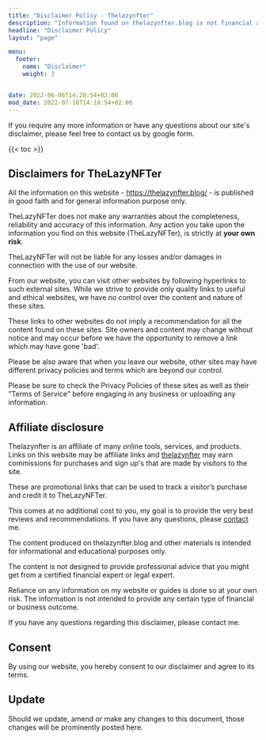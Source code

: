 ```yaml
---
title: "Disclaimer Policy - Thelazynfter"
description: "Information found on thelazynfter.blog is not financial advice, only for entertainment and educational purposes. Read this disclaimer document for more info."
headline: "Disclaimer Policy"
layout: "page"

menu:
  footer:
    name: "Disclaimer"
    weight: 3


date: 2022-06-06T14:28:54+02:00
mod_date: 2022-07-16T14:18:54+02:00
---
```

If you require any more information or have any questions about our site's disclaimer, please feel free to contact us by google form.

{{< toc >}}

## Disclaimers for TheLazyNFTer

All the information on this website - https://thelazynfter.blog/ - is published in good faith and for general information purpose only.

TheLazyNFTer does not make any warranties about the completeness, reliability and accuracy of this information. Any action you take upon the information you find on this website (TheLazyNFTer), is strictly at **your own risk**.

TheLazyNFTer will not be liable for any losses and/or damages in connection with the use of our website.

From our website, you can visit other websites by following hyperlinks to such external sites. While we strive to provide only quality links to useful and ethical websites, we have no control over the content and nature of these sites.

These links to other websites do not imply a recommendation for all the content found on these sites. Site owners and content may change without notice and may occur before we have the opportunity to remove a link which may have gone 'bad'.

Please be also aware that when you leave our website, other sites may have different privacy policies and terms which are beyond our control.

Please be sure to check the Privacy Policies of these sites as well as their "Terms of Service" before engaging in any business or uploading any information.

## Affiliate disclosure

Thelazynfter is an affiliate of many online tools, services, and products. Links on this website may be affiliate links and [thelazynfter](/) may earn commissions for purchases and sign up's that are made by visitors to the site.

These are promotional links that can be used to track a visitor’s purchase and credit it to TheLazyNFTer.

This comes at no additional cost to you, my goal is to provide the very best reviews and recommendations. If you have any questions, please [contact](/contact/) me.

The content produced on thelazynfter.blog and other materials is intended for informational and educational purposes only.

The content is not designed to provide professional advice that you might get from a certified financial expert or legal expert.

Reliance on any information on my website or guides is done so at your own risk. The information is not intended to provide any certain type of financial or business outcome.

If you have any questions regarding this disclaimer, please contact me.

## Consent

By using our website, you hereby consent to our disclaimer and agree to its terms.

## Update

Should we update, amend or make any changes to this document, those changes will be prominently posted here.
